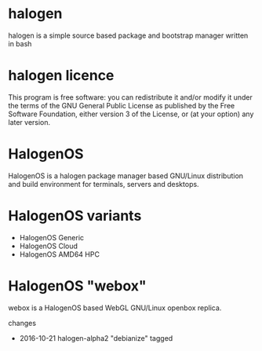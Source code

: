 # halogen
halogen is a simple source based package and bootstrap manager written in bash

# halogen licence
This program is free software: you can redistribute it and/or modify
it under the terms of the GNU General Public License as published by
the Free Software Foundation, either version 3 of the License, or
(at your option) any later version.

# HalogenOS
HalogenOS is a halogen package manager based GNU/Linux distribution and build environment for terminals, servers and desktops.

# HalogenOS variants
* HalogenOS Generic
* HalogenOS Cloud
* HalogenOS AMD64 HPC

# HalogenOS "webox"
webox is a HalogenOS based WebGL GNU/Linux openbox replica.

changes
* 2016-10-21 halogen-alpha2 "debianize" tagged